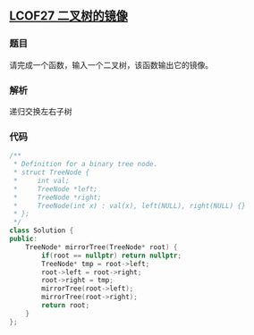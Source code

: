 ## [LCOF27 二叉树的镜像](https://leetcode-cn.com/problems/er-cha-shu-de-jing-xiang-lcof/)

### 题目

请完成一个函数，输入一个二叉树，该函数输出它的镜像。

### 解析

递归交换左右子树

### 代码

```C++
/**
 * Definition for a binary tree node.
 * struct TreeNode {
 *     int val;
 *     TreeNode *left;
 *     TreeNode *right;
 *     TreeNode(int x) : val(x), left(NULL), right(NULL) {}
 * };
 */
class Solution {
public:
    TreeNode* mirrorTree(TreeNode* root) {
        if(root == nullptr) return nullptr;
        TreeNode* tmp = root->left;
        root->left = root->right;
        root->right = tmp;
        mirrorTree(root->left);
        mirrorTree(root->right);
        return root;
    }
};
```

